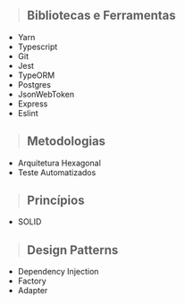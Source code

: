 > ## Bibliotecas e Ferramentas

* Yarn
* Typescript
* Git
* Jest
* TypeORM
* Postgres
* JsonWebToken
* Express
* Eslint

> ## Metodologias

* Arquitetura Hexagonal
* Teste Automatizados

> ## Princípios

* SOLID

> ## Design Patterns

* Dependency Injection
* Factory
* Adapter